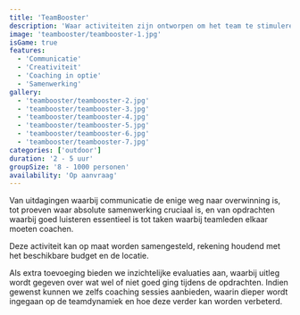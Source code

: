 ```yaml
---
title: 'TeamBooster'
description: 'Waar activiteiten zijn ontworpen om het team te stimuleren en waar samenwerking de sleutel is tot succes.'
image: 'teambooster/teambooster-1.jpg'
isGame: true
features:
  - 'Communicatie'
  - 'Creativiteit'
  - 'Coaching in optie'
  - 'Samenwerking'
gallery:
  - 'teambooster/teambooster-2.jpg'
  - 'teambooster/teambooster-3.jpg'
  - 'teambooster/teambooster-4.jpg'
  - 'teambooster/teambooster-5.jpg'
  - 'teambooster/teambooster-6.jpg'
  - 'teambooster/teambooster-7.jpg'
categories: ['outdoor']
duration: '2 - 5 uur'
groupSize: '8 - 1000 personen'
availability: 'Op aanvraag'
---
```


Van uitdagingen waarbij communicatie de enige weg naar overwinning is, tot proeven waar absolute samenwerking cruciaal is, en van opdrachten waarbij goed luisteren essentieel is tot taken waarbij teamleden elkaar moeten coachen.

Deze activiteit kan op maat worden samengesteld, rekening houdend met het beschikbare budget en de locatie.

Als extra toevoeging bieden we inzichtelijke evaluaties aan, waarbij uitleg wordt gegeven over wat wel of niet goed ging tijdens de opdrachten. Indien gewenst kunnen we zelfs coaching sessies aanbieden, waarin dieper wordt ingegaan op de teamdynamiek en hoe deze verder kan worden verbeterd.
